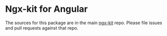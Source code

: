 # Ngx-kit for Angular

The sources for this package are in the main [ngx-kit](https://github.com/ngx-kit/ngx-kit) repo. Please file issues and pull requests against that repo.
